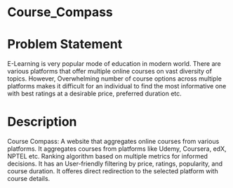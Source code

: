 # Course_Compass

# Problem Statement
E-Learning is very popular mode of education in modern world. There are various platforms that offer multiple online courses on vast diversity of topics. However, Overwhelming number of course options across multiple platforms makes it difficult for an individual to find the most informative one with best ratings at a desirable price, preferred duration etc.

# Description
Course Compass: A website that aggregates online courses from various platforms. It aggregates courses from platforms like Udemy, Coursera, edX, NPTEL etc. Ranking algorithm based on multiple metrics for informed decisions. It has an User-friendly filtering by price, ratings, popularity, and course duration. It offeres direct redirection to the selected platform with course details. 

